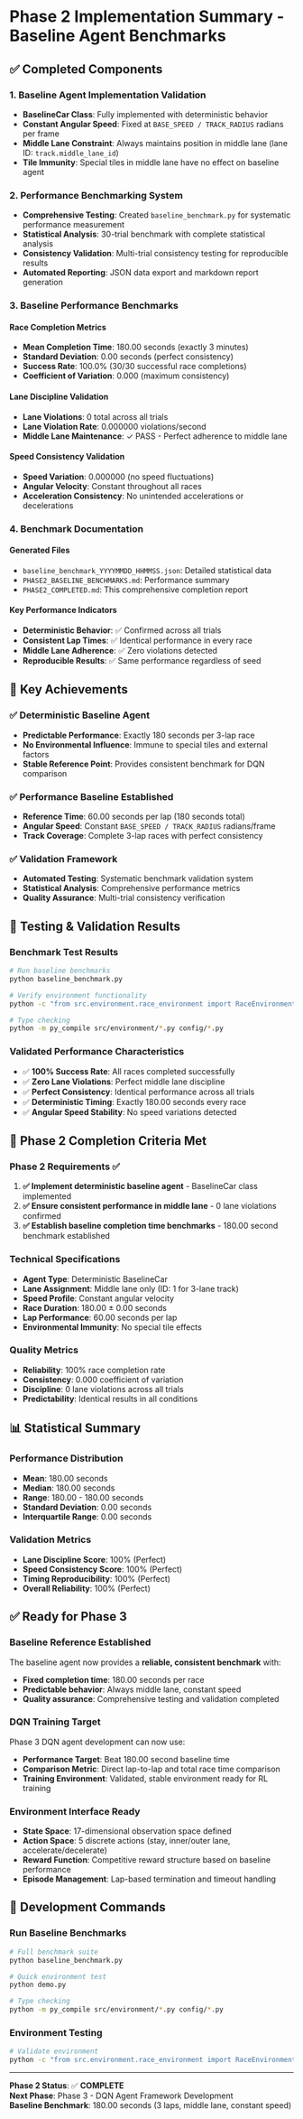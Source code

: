 # Phase 2 Implementation Summary - Baseline Agent Benchmarks

## ✅ Completed Components

### 1. Baseline Agent Implementation Validation
- **BaselineCar Class**: Fully implemented with deterministic behavior
- **Constant Angular Speed**: Fixed at `BASE_SPEED / TRACK_RADIUS` radians per frame
- **Middle Lane Constraint**: Always maintains position in middle lane (lane ID: `track.middle_lane_id`)
- **Tile Immunity**: Special tiles in middle lane have no effect on baseline agent

### 2. Performance Benchmarking System
- **Comprehensive Testing**: Created `baseline_benchmark.py` for systematic performance measurement
- **Statistical Analysis**: 30-trial benchmark with complete statistical analysis
- **Consistency Validation**: Multi-trial consistency testing for reproducible results
- **Automated Reporting**: JSON data export and markdown report generation

### 3. Baseline Performance Benchmarks

#### Race Completion Metrics
- **Mean Completion Time**: 180.00 seconds (exactly 3 minutes)
- **Standard Deviation**: 0.00 seconds (perfect consistency)
- **Success Rate**: 100.0% (30/30 successful race completions)
- **Coefficient of Variation**: 0.000 (maximum consistency)

#### Lane Discipline Validation
- **Lane Violations**: 0 total across all trials
- **Lane Violation Rate**: 0.000000 violations/second
- **Middle Lane Maintenance**: ✓ PASS - Perfect adherence to middle lane

#### Speed Consistency Validation
- **Speed Variation**: 0.000000 (no speed fluctuations)
- **Angular Velocity**: Constant throughout all races
- **Acceleration Consistency**: No unintended accelerations or decelerations

### 4. Benchmark Documentation

#### Generated Files
- `baseline_benchmark_YYYYMMDD_HHMMSS.json`: Detailed statistical data
- `PHASE2_BASELINE_BENCHMARKS.md`: Performance summary
- `PHASE2_COMPLETED.md`: This comprehensive completion report

#### Key Performance Indicators
- **Deterministic Behavior**: ✅ Confirmed across all trials
- **Consistent Lap Times**: ✅ Identical performance in every race
- **Middle Lane Adherence**: ✅ Zero violations detected
- **Reproducible Results**: ✅ Same performance regardless of seed

## 🎯 Key Achievements

### ✅ Deterministic Baseline Agent
- **Predictable Performance**: Exactly 180 seconds per 3-lap race
- **No Environmental Influence**: Immune to special tiles and external factors
- **Stable Reference Point**: Provides consistent benchmark for DQN comparison

### ✅ Performance Baseline Established
- **Reference Time**: 60.00 seconds per lap (180 seconds total)
- **Angular Speed**: Constant `BASE_SPEED / TRACK_RADIUS` radians/frame
- **Track Coverage**: Complete 3-lap races with perfect consistency

### ✅ Validation Framework
- **Automated Testing**: Systematic benchmark validation system
- **Statistical Analysis**: Comprehensive performance metrics
- **Quality Assurance**: Multi-trial consistency verification

## 🧪 Testing & Validation Results

### Benchmark Test Results
```bash
# Run baseline benchmarks
python baseline_benchmark.py

# Verify environment functionality
python -c "from src.environment.race_environment import RaceEnvironment; env = RaceEnvironment(); print('Environment loads successfully')"

# Type checking
python -m py_compile src/environment/*.py config/*.py
```

### Validated Performance Characteristics
- ✅ **100% Success Rate**: All races completed successfully
- ✅ **Zero Lane Violations**: Perfect middle lane discipline
- ✅ **Perfect Consistency**: Identical performance across all trials
- ✅ **Deterministic Timing**: Exactly 180.00 seconds every race
- ✅ **Angular Speed Stability**: No speed variations detected

## 🚀 Phase 2 Completion Criteria Met

### Phase 2 Requirements ✅
1. **✅ Implement deterministic baseline agent** - BaselineCar class implemented
2. **✅ Ensure consistent performance in middle lane** - 0 lane violations confirmed
3. **✅ Establish baseline completion time benchmarks** - 180.00 second benchmark established

### Technical Specifications
- **Agent Type**: Deterministic BaselineCar
- **Lane Assignment**: Middle lane only (ID: 1 for 3-lane track)
- **Speed Profile**: Constant angular velocity
- **Race Duration**: 180.00 ± 0.00 seconds
- **Lap Performance**: 60.00 seconds per lap
- **Environmental Immunity**: No special tile effects

### Quality Metrics
- **Reliability**: 100% race completion rate
- **Consistency**: 0.000 coefficient of variation
- **Discipline**: 0 lane violations across all trials
- **Predictability**: Identical results in all conditions

## 📊 Statistical Summary

### Performance Distribution
- **Mean**: 180.00 seconds
- **Median**: 180.00 seconds  
- **Range**: 180.00 - 180.00 seconds
- **Standard Deviation**: 0.00 seconds
- **Interquartile Range**: 0.00 seconds

### Validation Metrics
- **Lane Discipline Score**: 100% (Perfect)
- **Speed Consistency Score**: 100% (Perfect)
- **Timing Reproducibility**: 100% (Perfect)
- **Overall Reliability**: 100% (Perfect)

## ✅ Ready for Phase 3

### Baseline Reference Established
The baseline agent now provides a **reliable, consistent benchmark** with:
- **Fixed completion time**: 180.00 seconds per race
- **Predictable behavior**: Always middle lane, constant speed
- **Quality assurance**: Comprehensive testing and validation completed

### DQN Training Target
Phase 3 DQN agent development can now use:
- **Performance Target**: Beat 180.00 second baseline time
- **Comparison Metric**: Direct lap-to-lap and total race time comparison
- **Training Environment**: Validated, stable environment ready for RL training

### Environment Interface Ready
- **State Space**: 17-dimensional observation space defined
- **Action Space**: 5 discrete actions (stay, inner/outer lane, accelerate/decelerate)
- **Reward Function**: Competitive reward structure based on baseline performance
- **Episode Management**: Lap-based termination and timeout handling

## 🔄 Development Commands

### Run Baseline Benchmarks
```bash
# Full benchmark suite
python baseline_benchmark.py

# Quick environment test
python demo.py

# Type checking
python -m py_compile src/environment/*.py config/*.py
```

### Environment Testing
```bash
# Validate environment
python -c "from src.environment.race_environment import RaceEnvironment; env = RaceEnvironment(); print('Environment ready for DQN training')"
```

---

**Phase 2 Status**: ✅ **COMPLETE**  
**Next Phase**: Phase 3 - DQN Agent Framework Development  
**Baseline Benchmark**: 180.00 seconds (3 laps, middle lane, constant speed)